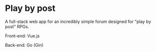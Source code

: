 # Play by post

A full-stack web app for an incredibly simple forum designed for "play by post" RPGs.

Front-end: Vue.js

Back-end: Go (Gin)
